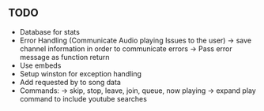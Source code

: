 ## TODO
- Database for stats 
- Error Handling (Communicate Audio playing Issues to the user)
-> save channel information in order to communicate errors
-> Pass error message as function return
- Use embeds
- Setup winston for exception handling 
- Add requested by to song data
- Commands:
-> skip, stop, leave, join, queue, now playing
-> expand play command to include youtube searches